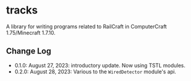 # tracks

A library for writing programs related to RailCraft in ComputerCraft 1.75/Minecraft 1.7.10.

## Change Log

-   0.1.0: August 27, 2023: introductory update. Now using TSTL modules.
-   0.2.0: August 28, 2023: Various to the `WiredDetector` module's api.
